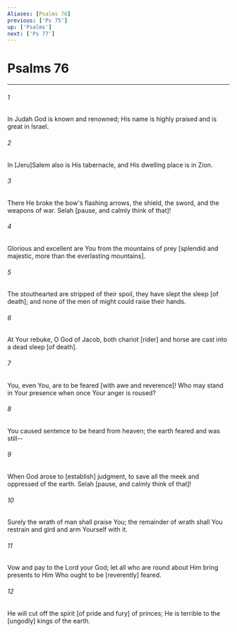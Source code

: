 ```yaml
---
Aliases: [Psalms 76]
previous: ['Ps 75']
up: ['Psalms']
next: ['Ps 77']
---
```

# Psalms 76

***














###### 1 






In Judah God is known and renowned; His name is highly praised and is great in Israel. 













###### 2 






In [Jeru]Salem also is His tabernacle, and His dwelling place is in Zion. 













###### 3 






There He broke the bow's flashing arrows, the shield, the sword, and the weapons of war. Selah [pause, and calmly think of that]! 













###### 4 






Glorious and excellent are You from the mountains of prey [splendid and majestic, more than the everlasting mountains]. 













###### 5 






The stouthearted are stripped of their spoil, they have slept the sleep [of death]; and none of the men of might could raise their hands. 













###### 6 






At Your rebuke, O God of Jacob, both chariot [rider] and horse are cast into a dead sleep [of death]. 













###### 7 






You, even You, are to be feared [with awe and reverence]! Who may stand in Your presence when once Your anger is roused? 













###### 8 






You caused sentence to be heard from heaven; the earth feared and was still-- 













###### 9 






When God arose to [establish] judgment, to save all the meek and oppressed of the earth. Selah [pause, and calmly think of that]! 













###### 10 






Surely the wrath of man shall praise You; the remainder of wrath shall You restrain and gird and arm Yourself with it. 













###### 11 






Vow and pay to the Lord your God; let all who are round about Him bring presents to Him Who ought to be [reverently] feared. 













###### 12 






He will cut off the spirit [of pride and fury] of princes; He is terrible to the [ungodly] kings of the earth.
